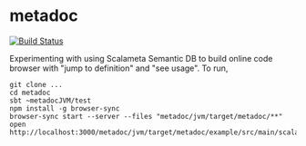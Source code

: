 # metadoc

[![Build Status](https://travis-ci.org/olafurpg/metadoc.svg?branch=master)](https://travis-ci.org/olafurpg/metadoc)

Experimenting with using Scalameta Semantic DB to build online code browser
with "jump to definition" and "see usage". To run,

```
git clone ...
cd metadoc
sbt ~metadocJVM/test
npm install -g browser-sync
browser-sync start --server --files "metadoc/jvm/target/metadoc/**"
open http://localhost:3000/metadoc/jvm/target/metadoc/example/src/main/scala/example/Example.scala.html
```


